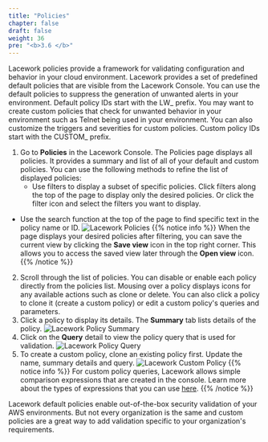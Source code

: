 ```yaml
---
title: "Policies"
chapter: false
draft: false
weight: 36
pre: "<b>3.6 </b>"
---
```


Lacework policies provide a framework for validating configuration and behavior in your cloud environment. Lacework provides a set of predefined default policies that are visible from the Lacework Console. You can use the default policies to suppress the generation of unwanted alerts in your environment. Default policy IDs start with the LW_ prefix. You may want to create custom policies that check for unwanted behavior in your environment such as Telnet being used in your environment. You can also customize the triggers and severities for custom policies. Custom policy IDs start with the CUSTOM_ prefix.

1. Go to **Policies** in the Lacework Console. The Policies page displays all policies. It provides a summary and list of all of your default and custom policies. You can use the following methods to refine the list of displayed policies:
   * Use filters to display a subset of specific policies. Click filters along the top of the page to display only the desired policies. Or click the filter icon and select the filters you want to display.
* Use the search function at the top of the page to find specific text in the policy name or ID.
![Lacework Policies](/images/lacework-policies.png)
{{% notice info %}}
When the page displays your desired policies after filtering, you can save the current view by clicking the **Save view** icon in the top right corner. This allows you to access the saved view later through the **Open view** icon.
{{% /notice %}}
2. Scroll through the list of policies. You can disable or enable each policy directly from the policies list. Mousing over a policy displays icons for any available actions such as clone or delete. You can also click a policy to clone it (create a custom policy) or edit a custom policy's queries and parameters.
3. Click a policy to display its details. The **Summary** tab lists details of the policy.
![Lacework Policy Summary](/images/lacework-policy-summary.png)
4. Click on the **Query** detail to view the policy query that is used for validation.
![Lacework Policy Query](/images/lacework-policy-query.png)
5. To create a custom policy, clone an existing policy first. Update the name, summary details and query.
![Lacework Custom Policy](/images/lacework-custom-policy.png)
{{% notice info %}}
For custom policy queries, Lacework allows simple comparison expressions that are created in the console. Learn more about the types of expressions that you can use [here](https://docs.lacework.com/create-policies#create-a-custom-policy).
{{% /notice %}}

Lacework default policies enable out-of-the-box security validation of your AWS environments. But not every organization is the same and custom policies are a great way to add validation specific to your organization's requirements.